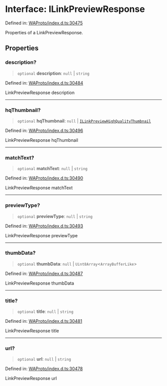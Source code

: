 # Interface: ILinkPreviewResponse

Defined in: [WAProto/index.d.ts:30475](https://github.com/Fokusdotid/bail/blob/c004679536d41fcf32da31cecf70d3991dfa31b5/WAProto/index.d.ts#L30475)

Properties of a LinkPreviewResponse.

## Properties

### description?

> `optional` **description**: `null` \| `string`

Defined in: [WAProto/index.d.ts:30484](https://github.com/Fokusdotid/bail/blob/c004679536d41fcf32da31cecf70d3991dfa31b5/WAProto/index.d.ts#L30484)

LinkPreviewResponse description

***

### hqThumbnail?

> `optional` **hqThumbnail**: `null` \| [`ILinkPreviewHighQualityThumbnail`](../namespaces/LinkPreviewResponse/interfaces/ILinkPreviewHighQualityThumbnail.md)

Defined in: [WAProto/index.d.ts:30496](https://github.com/Fokusdotid/bail/blob/c004679536d41fcf32da31cecf70d3991dfa31b5/WAProto/index.d.ts#L30496)

LinkPreviewResponse hqThumbnail

***

### matchText?

> `optional` **matchText**: `null` \| `string`

Defined in: [WAProto/index.d.ts:30490](https://github.com/Fokusdotid/bail/blob/c004679536d41fcf32da31cecf70d3991dfa31b5/WAProto/index.d.ts#L30490)

LinkPreviewResponse matchText

***

### previewType?

> `optional` **previewType**: `null` \| `string`

Defined in: [WAProto/index.d.ts:30493](https://github.com/Fokusdotid/bail/blob/c004679536d41fcf32da31cecf70d3991dfa31b5/WAProto/index.d.ts#L30493)

LinkPreviewResponse previewType

***

### thumbData?

> `optional` **thumbData**: `null` \| `Uint8Array`\<`ArrayBufferLike`\>

Defined in: [WAProto/index.d.ts:30487](https://github.com/Fokusdotid/bail/blob/c004679536d41fcf32da31cecf70d3991dfa31b5/WAProto/index.d.ts#L30487)

LinkPreviewResponse thumbData

***

### title?

> `optional` **title**: `null` \| `string`

Defined in: [WAProto/index.d.ts:30481](https://github.com/Fokusdotid/bail/blob/c004679536d41fcf32da31cecf70d3991dfa31b5/WAProto/index.d.ts#L30481)

LinkPreviewResponse title

***

### url?

> `optional` **url**: `null` \| `string`

Defined in: [WAProto/index.d.ts:30478](https://github.com/Fokusdotid/bail/blob/c004679536d41fcf32da31cecf70d3991dfa31b5/WAProto/index.d.ts#L30478)

LinkPreviewResponse url
